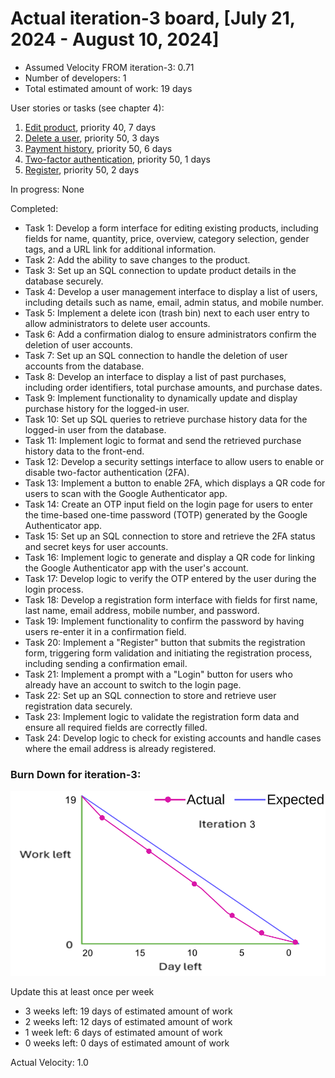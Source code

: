 # Actual iteration-3 board, [July 21, 2024 - August 10, 2024]

 
* Assumed Velocity FROM iteration-3: 0.71
* Number of developers: 1
* Total estimated amount of work: 19 days

User stories or tasks (see chapter 4):
1. [Edit product](./user_stories/user_story_03_Edit_Product.md), priority 40, 7 days
2. [Delete a user](./user_stories/user_story_12_Delete_User.md), priority 50, 3 days
3. [Payment history](./user_stories/user_story_05_Payment_History.md), priority 50, 6 days
4. [Two-factor authentication](./user_stories/user_story_16_TwoFactor.md), priority 50, 1 days
5. [Register](./user_stories/user_story_17_Register.md), priority 50, 2 days

In progress: None

Completed:
* Task 1: Develop a form interface for editing existing products, including fields for name, quantity, price, overview, category selection, gender tags, and a URL link for additional information.
* Task 2: Add the ability to save changes to the product.
* Task 3: Set up an SQL connection to update product details in the database securely.
* Task 4: Develop a user management interface to display a list of users, including details such as name, email, admin status, and mobile number.
* Task 5: Implement a delete icon (trash bin) next to each user entry to allow administrators to delete user accounts.
* Task 6: Add a confirmation dialog to ensure administrators confirm the deletion of user accounts.
* Task 7: Set up an SQL connection to handle the deletion of user accounts from the database.
* Task 8: Develop an interface to display a list of past purchases, including order identifiers, total purchase amounts, and purchase dates.
* Task 9: Implement functionality to dynamically update and display purchase history for the logged-in user.
* Task 10: Set up SQL queries to retrieve purchase history data for the logged-in user from the database.
* Task 11: Implement logic to format and send the retrieved purchase history data to the front-end.
* Task 12: Develop a security settings interface to allow users to enable or disable two-factor authentication (2FA).
* Task 13: Implement a button to enable 2FA, which displays a QR code for users to scan with the Google Authenticator app.
* Task 14: Create an OTP input field on the login page for users to enter the time-based one-time password (TOTP) generated by the Google Authenticator app.
* Task 15: Set up an SQL connection to store and retrieve the 2FA status and secret keys for user accounts.
* Task 16: Implement logic to generate and display a QR code for linking the Google Authenticator app with the user's account.
* Task 17: Develop logic to verify the OTP entered by the user during the login process.
* Task 18: Develop a registration form interface with fields for first name, last name, email address, mobile number, and password.
* Task 19: Implement functionality to confirm the password by having users re-enter it in a confirmation field.
* Task 20: Implement a "Register" button that submits the registration form, triggering form validation and initiating the registration process, including sending a confirmation email.
* Task 21: Implement a prompt with a "Login" button for users who already have an account to switch to the login page.
* Task 22: Set up an SQL connection to store and retrieve user registration data securely.
* Task 23: Implement logic to validate the registration form data and ensure all required fields are correctly filled.
* Task 24: Develop logic to check for existing accounts and handle cases where the email address is already registered.

### Burn Down for iteration-3:
![alt text](user_stories/pictures/iterationBurn3.png)

Update this at least once per week
* 3 weeks left: 19 days of estimated amount of work
* 2 weeks left: 12 days of estimated amount of work
* 1 week left: 6 days of estimated amount of work
* 0 weeks left: 0 days of estimated amount of work


Actual Velocity: 1.0